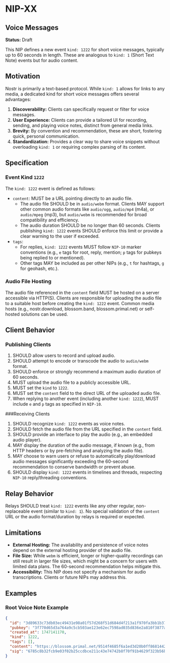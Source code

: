 NIP-XX
======

Voice Messages
-----------

**Status:** Draft

This NIP defines a new event `kind: 1222` for short voice messages, typically up to 60 seconds in length. These are analogous to `kind: 1` (Short Text Note) events but for audio content.

## Motivation

Nostr is primarily a text-based protocol. While `kind: 1` allows for links to any media, a dedicated kind for short voice messages offers several advantages:
1.  **Discoverability:** Clients can specifically request or filter for voice messages.
2.  **User Experience:** Clients can provide a tailored UI for recording, sending, and playing voice notes, distinct from general media links.
3.  **Brevity:** By convention and recommendation, these are short, fostering quick, personal communication.
4.  **Standardization:** Provides a clear way to share voice snippets without overloading `kind: 1` or requiring complex parsing of its content.

## Specification

### Event Kind `1222`

The `kind: 1222` event is defined as follows:

-   `content`: MUST be a URL pointing directly to an audio file.
    -   The audio file SHOULD be in `audio/webm` format. Clients MAY support other common audio formats like `audio/ogg`, `audio/mp4` (m4a), or `audio/mpeg` (mp3), but `audio/webm` is recommended for broad compatibility and efficiency.
    -   The audio duration SHOULD be no longer than 60 seconds. Clients publishing `kind: 1222` events SHOULD enforce this limit or provide a clear warning to the user if exceeded.
-   `tags`:
    -   For replies, `kind: 1222` events MUST follow `NIP-10` marker conventions (e.g., `e` tags for root, reply, mention; `p` tags for pubkeys being replied to or mentioned).
    -   Other tags MAY be included as per other NIPs (e.g., `t` for hashtags, `g` for geohash, etc.).

### Audio File Hosting

The audio file referenced in the `content` field MUST be hosted on a server accessible via HTTP(S). Clients are responsible for uploading the audio file to a suitable host before creating the `kind: 1222` event. Common media hosts (e.g., nostr.download, blossom.band, blossom.primal.net) or self-hosted solutions can be used.

## Client Behavior

### Publishing Clients

1.  SHOULD allow users to record and upload audio.
2.  SHOULD attempt to encode or transcode the audio to `audio/webm` format.
3.  SHOULD enforce or strongly recommend a maximum audio duration of 60 seconds.
4.  MUST upload the audio file to a publicly accessible URL.
5.  MUST set the `kind` to `1222`.
6.  MUST set the `content` field to the direct URL of the uploaded audio file.
7.  When replying to another event (including another `kind: 1222`), MUST include `e` and `p` tags as specified in `NIP-10`.

###Receiving Clients

1.  SHOULD recognize `kind: 1222` events as voice notes.
2.  SHOULD fetch the audio file from the URL specified in the `content` field.
3.  SHOULD provide an interface to play the audio (e.g., an embedded audio player).
4.  MAY display the duration of the audio message, if known (e.g., from HTTP headers or by pre-fetching and analyzing the audio file).
5.  MAY choose to warn users or refuse to automatically play/download audio messages significantly exceeding the 60-second recommendation to conserve bandwidth or prevent abuse.
6.  SHOULD display `kind: 1222` events in timelines and threads, respecting `NIP-10` reply/threading conventions.

## Relay Behavior

Relays SHOULD treat `kind: 1222` events like any other regular, non-replaceable event (similar to `kind: 1`). No special validation of the `content` URL or the audio format/duration by relays is required or expected.

## Limitations

-   **External Hosting:** The availability and persistence of voice notes depend on the external hosting provider of the audio file.
-   **File Size:** While `webm` is efficient, longer or higher-quality recordings can still result in larger file sizes, which might be a concern for users with limited data plans. The 60-second recommendation helps mitigate this.
-   **Accessibility:** This NIP does not specify a mechanism for audio transcriptions. Clients or future NIPs may address this.

## Examples

### Root Voice Note Example

```json
{
  "id": "3d89633c73db03ec49431e98a01f57d268f51d684d4f213a1f970fa3bb1b3714",
  "pubkey": "3f770d65d3a764a9c5cb503ae123e62ec7598ad035d836e2a810f3877a745b24",
  "created_at": 1747141170,
  "kind": 1222,
  "tags": [],
  "content": "https://blossom.primal.net/9514f4685f6a1ed3d20b0ff86814422a6be980c8978ed4d3071a2d97346a3862.webm",
  "sig": "6785c8b32fcb9e03f02b25ccdbce211c43e74742b8f70f91b4629f323b56b16b8f1ab6a10421e97e5e37834fcc55e799370e62d78daffa56bf70ca1ab1b16fa1"
}
